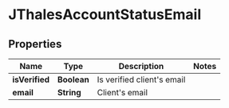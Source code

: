 # JThalesAccountStatusEmail

## Properties
Name | Type | Description | Notes
------------ | ------------- | ------------- | -------------
**isVerified** | **Boolean** | Is verified client&#x27;s email | 
**email** | **String** | Client&#x27;s email | 
